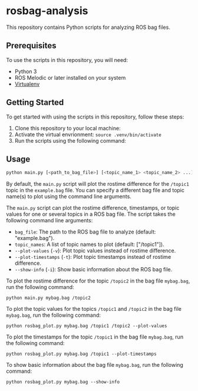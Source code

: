 # rosbag-analysis

This repository contains Python scripts for analyzing ROS bag files.

## Prerequisites

To use the scripts in this repository, you will need:

- Python 3
- ROS Melodic or later installed on your system
- [Virtualenv](https://virtualenv.pypa.io/en/latest/)

## Getting Started

To get started with using the scripts in this repository, follow these steps:

1. Clone this repository to your local machine:
2. Activate the virtual envrionment: `source .venv/bin/activate`
3. Run the scripts using the following command:

## Usage

``` bash
python main.py [<path_to_bag_file>] [<topic_name_1> <topic_name_2> ...] [--plot-values] [--plot-timestamps] [--show-info]
```

By default, the `main.py` script will plot the rostime difference for the `/topic1` topic in the `example.bag` file. You can specify a different bag file and topic name(s) to plot using the command line arguments.


The `main.py` script can plot the rostime difference, timestamps, or topic values for one or several topics in a ROS bag file. The script takes the following command line arguments:

- `bag_file`: The path to the ROS bag file to analyze (default: "example.bag").
- `topic_names`: A list of topic names to plot (default: ["/topic1"]).
- `--plot-values` (`-v`): Plot topic values instead of rostime difference.
- `--plot-timestamps` (`-t`): Plot topic timestamps instead of rostime difference.
- `--show-info` (`-i`): Show basic information about the ROS bag file.

To plot the rostime difference for the topic `/topic2` in the bag file `mybag.bag`, run the following command:
```
python main.py mybag.bag /topic2
```

To plot the topic values for the topics `/topic1` and `/topic2` in the bag file `mybag.bag`, run the following command:

```
python rosbag_plot.py mybag.bag /topic1 /topic2 --plot-values
```

To plot the timestamps for the topic `/topic1` in the bag file `mybag.bag`, run the following command:
```
python rosbag_plot.py mybag.bag /topic1 --plot-timestamps
```

To show basic information about the bag file `mybag.bag`, run the following command:
```
python rosbag_plot.py mybag.bag --show-info
```


